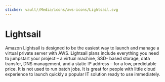```yaml
---
sticker: vault//Media/icons/aws-icons/Lightsail.svg
---
```

# Lightsail
Amazon Lightsail is designed to be the easiest way to launch and manage a virtual private server with AWS. Lightsail plans include everything you need to jumpstart your project – a virtual machine, SSD- based storage, data transfer, DNS management, and a static IP address – for a low, predictable price. It is not used to run batch jobs.
It is great for people with little cloud experience to launch quickly a popular IT solution ready to use immediately.